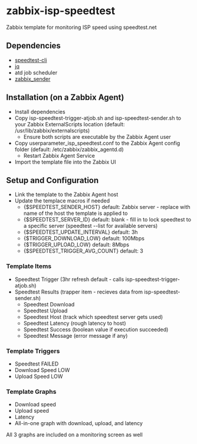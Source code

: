 # zabbix-isp-speedtest
Zabbix template for monitoring ISP speed using speedtest.net


## Dependencies
* [speedtest-cli](https://github.com/sivel/speedtest-cli)
* [jq](https://github.com/stedolan/jq)
* atd job scheduler
* [zabbix_sender](https://www.zabbix.com/documentation/current/manual/concepts/sender)


## Installation (on a Zabbix Agent)
* Install dependencies
* Copy isp-speedtest-trigger-atjob.sh and isp-speedtest-sender.sh to your Zabbix ExternalScripts location (default: /usr/lib/zabbix/externalscripts)
  * Ensure both scripts are executable by the Zabbix Agent user
* Copy userparameter_isp_speedtest.conf to the Zabbix Agent config folder (default: /etc/zabbix/zabbix_agentd.d)
  * Restart Zabbix Agent Service
* Import the template file into the Zabbix UI

## Setup and Configuration
* Link the template to the Zabbix Agent host 
* Update the templace macros if needed
  * {$SPEEDTEST_SENDER_HOST} default: Zabbix server - replace with name of the host the template is applied to
  * {$SPEEDTEST_SERVER_ID} default: blank - fill in to lock speedtest to a specific server (speedtest --list for available servers)
  * {$SPEEDTEST_UPDATE_INTERVAL} default: 3h
  * {$TRIGGER_DOWNLOAD_LOW} default: 100Mbps
  * {$TRIGGER_UPLOAD_LOW} default: 8Mbps
  * {$SPEEDTEST_TRIGGER_AVG_COUNT} default: 3

### Template Items
* Speedtest Trigger (3hr refresh default - calls isp-speedtest-trigger-atjob.sh)
* Speedtest Results (trapper item - recieves data from isp-speedtest-sender.sh)
  * Speedtest Download
  * Speedtest Upload
  * Speedtest Host (track which speedtest server gets used)
  * Speedtest Latency (rough latency to host)
  * Speedtest Success (boolean value if execution succeeded)
  * Speedtest Message (error message if any)

### Template Triggers
* Speedtest FAILED
* Download Speed LOW
* Upload Speed LOW

### Template Graphs
* Download speed
* Upload speed
* Latency
* All-in-one graph with download, upload, and latency

All 3 graphs are included on a monitoring screen as well
